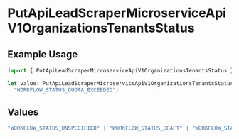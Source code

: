 # PutApiLeadScraperMicroserviceApiV1OrganizationsTenantsStatus

## Example Usage

```typescript
import { PutApiLeadScraperMicroserviceApiV1OrganizationsTenantsStatus } from "oppulence-backend-sdk/models/operations";

let value: PutApiLeadScraperMicroserviceApiV1OrganizationsTenantsStatus =
  "WORKFLOW_STATUS_QUOTA_EXCEEDED";
```

## Values

```typescript
"WORKFLOW_STATUS_UNSPECIFIED" | "WORKFLOW_STATUS_DRAFT" | "WORKFLOW_STATUS_ACTIVE" | "WORKFLOW_STATUS_PAUSED" | "WORKFLOW_STATUS_FAILED" | "WORKFLOW_STATUS_COMPLETED" | "WORKFLOW_STATUS_ARCHIVED" | "WORKFLOW_STATUS_PENDING_APPROVAL" | "WORKFLOW_STATUS_VALIDATING" | "WORKFLOW_STATUS_QUOTA_EXCEEDED" | "WORKFLOW_STATUS_WARNING"
```